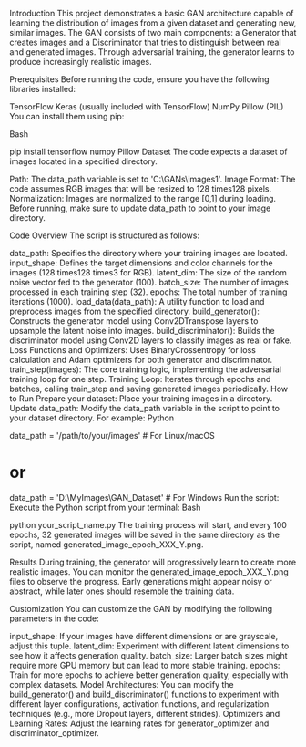 Introduction
This project demonstrates a basic GAN architecture capable of learning the distribution of images from a given dataset and generating new, similar images. The GAN consists of two main components: a Generator that creates images and a Discriminator that tries to distinguish between real and generated images. Through adversarial training, the generator learns to produce increasingly realistic images.

Prerequisites
Before running the code, ensure you have the following libraries installed:

TensorFlow
Keras (usually included with TensorFlow)
NumPy
Pillow (PIL)
You can install them using pip:

Bash

pip install tensorflow numpy Pillow
Dataset
The code expects a dataset of images located in a specified directory.

Path: The data_path variable is set to 'C:\\GANs\\images1'.
Image Format: The code assumes RGB images that will be resized to 128
times128 pixels.
Normalization: Images are normalized to the range [0,1] during loading.
Before running, make sure to update data_path to point to your image directory.

Code Overview
The script is structured as follows:

data_path: Specifies the directory where your training images are located.
input_shape: Defines the target dimensions and color channels for the images (128
times128
times3 for RGB).
latent_dim: The size of the random noise vector fed to the generator (100).
batch_size: The number of images processed in each training step (32).
epochs: The total number of training iterations (1000).
load_data(data_path): A utility function to load and preprocess images from the specified directory.
build_generator(): Constructs the generator model using Conv2DTranspose layers to upsample the latent noise into images.
build_discriminator(): Builds the discriminator model using Conv2D layers to classify images as real or fake.
Loss Functions and Optimizers: Uses BinaryCrossentropy for loss calculation and Adam optimizers for both generator and discriminator.
train_step(images): The core training logic, implementing the adversarial training loop for one step.
Training Loop: Iterates through epochs and batches, calling train_step and saving generated images periodically.
How to Run
Prepare your dataset: Place your training images in a directory.
Update data_path: Modify the data_path variable in the script to point to your dataset directory. For example:
Python

data_path = '/path/to/your/images' # For Linux/macOS
# or
data_path = 'D:\\MyImages\\GAN_Dataset' # For Windows
Run the script: Execute the Python script from your terminal:
Bash

python your_script_name.py
The training process will start, and every 100 epochs, 32 generated images will be saved in the same directory as the script, named generated_image_epoch_XXX_Y.png.

Results
During training, the generator will progressively learn to create more realistic images. You can monitor the generated_image_epoch_XXX_Y.png files to observe the progress. Early generations might appear noisy or abstract, while later ones should resemble the training data.

Customization
You can customize the GAN by modifying the following parameters in the code:

input_shape: If your images have different dimensions or are grayscale, adjust this tuple.
latent_dim: Experiment with different latent dimensions to see how it affects generation quality.
batch_size: Larger batch sizes might require more GPU memory but can lead to more stable training.
epochs: Train for more epochs to achieve better generation quality, especially with complex datasets.
Model Architectures: You can modify the build_generator() and build_discriminator() functions to experiment with different layer configurations, activation functions, and regularization techniques (e.g., more Dropout layers, different strides).
Optimizers and Learning Rates: Adjust the learning rates for generator_optimizer and discriminator_optimizer.
